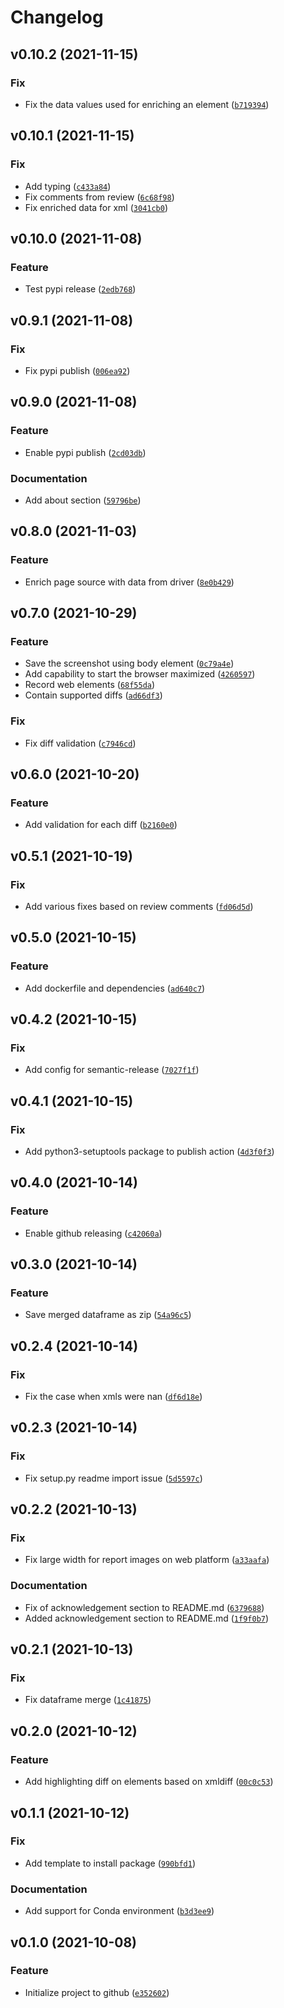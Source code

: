 # Changelog

<!--next-version-placeholder-->

## v0.10.2 (2021-11-15)
### Fix
* Fix the data values used for enriching an element ([`b719394`](https://github.com/F-Secure/change-analyzer/commit/b719394bb921a403f80241f8373dfbd1a8a08d82))

## v0.10.1 (2021-11-15)
### Fix
* Add typing ([`c433a84`](https://github.com/F-Secure/change-analyzer/commit/c433a84a5da80d2b1ad2f56a7d16d609d81288af))
* Fix comments from review ([`6c68f98`](https://github.com/F-Secure/change-analyzer/commit/6c68f9806972ff0fdccdf7a458fc329dd72735d6))
* Fix enriched data for xml ([`3041cb0`](https://github.com/F-Secure/change-analyzer/commit/3041cb0f953162ced758c079180042b85aa50a27))

## v0.10.0 (2021-11-08)
### Feature
* Test pypi release ([`2edb768`](https://github.com/F-Secure/change-analyzer/commit/2edb7685ed457b753a2440567f87ab5f116b1eca))

## v0.9.1 (2021-11-08)
### Fix
* Fix pypi publish ([`006ea92`](https://github.com/F-Secure/change-analyzer/commit/006ea9262624ab51e3a2fad5185b1cd3d7283c2f))

## v0.9.0 (2021-11-08)
### Feature
* Enable pypi publish ([`2cd03db`](https://github.com/F-Secure/change-analyzer/commit/2cd03dbaa1f2addd79beaf3efd83c367e19dbfde))

### Documentation
* Add about section ([`59796be`](https://github.com/F-Secure/change-analyzer/commit/59796bee5738679316bbcb2db237af4a7f0e9054))

## v0.8.0 (2021-11-03)
### Feature
* Enrich page source with data from driver ([`8e0b429`](https://github.com/F-Secure/change-analyzer/commit/8e0b429b1687f280290d13e836899d4280e7b3a1))

## v0.7.0 (2021-10-29)
### Feature
* Save the screenshot using body element ([`0c79a4e`](https://github.com/F-Secure/change-analyzer/commit/0c79a4e3738036d47c3408350e55e5505f5e47dd))
* Add capability to start the browser maximized ([`4260597`](https://github.com/F-Secure/change-analyzer/commit/426059788537cc06df113457844d897e5c7f34e2))
* Record web elements ([`68f55da`](https://github.com/F-Secure/change-analyzer/commit/68f55da2c7d67f830f894359e1f9b456883ebfa8))
* Contain supported diffs ([`ad66df3`](https://github.com/F-Secure/change-analyzer/commit/ad66df335f30ed7b8056096d310aa8884ceb5f9a))

### Fix
* Fix diff validation ([`c7946cd`](https://github.com/F-Secure/change-analyzer/commit/c7946cd61dc50280c3db047b8f98556058d8cc59))

## v0.6.0 (2021-10-20)
### Feature
* Add validation for each diff ([`b2160e0`](https://github.com/F-Secure/change-analyzer/commit/b2160e09bf313ef4aa3569e24540c4ba82f59783))

## v0.5.1 (2021-10-19)
### Fix
* Add various fixes based on review comments ([`fd06d5d`](https://github.com/F-Secure/change-analyzer/commit/fd06d5d398508200036f9943c5a61d4b58460680))

## v0.5.0 (2021-10-15)
### Feature
* Add dockerfile and dependencies ([`ad640c7`](https://github.com/F-Secure/change-analyzer/commit/ad640c74d85f3b63a489888d8fe13d86b9d62499))

## v0.4.2 (2021-10-15)
### Fix
* Add config for semantic-release ([`7027f1f`](https://github.com/F-Secure/change-analyzer/commit/7027f1f7a4c77695fd5dfe75062c3ebb46ece78b))

## v0.4.1 (2021-10-15)
### Fix
* Add python3-setuptools package to publish action ([`4d3f0f3`](https://github.com/F-Secure/change-analyzer/commit/4d3f0f3af0aa73661251664bab5ab1bfdf42bbf1))

## v0.4.0 (2021-10-14)
### Feature
* Enable github releasing ([`c42060a`](https://github.com/F-Secure/change-analyzer/commit/c42060a3c1b5446240a64ba8b5f3cd96b9ee8319))

## v0.3.0 (2021-10-14)
### Feature
* Save merged dataframe as zip ([`54a96c5`](https://github.com/F-Secure/change-analyzer/commit/54a96c57c8eceb029315957be4adf8684cc2bc9d))

## v0.2.4 (2021-10-14)
### Fix
* Fix the case when xmls were nan ([`df6d18e`](https://github.com/F-Secure/change-analyzer/commit/df6d18e84410384f8cdda088df67e0c2c6b2bedb))

## v0.2.3 (2021-10-14)
### Fix
* Fix setup.py readme import issue ([`5d5597c`](https://github.com/F-Secure/change-analyzer/commit/5d5597c099d8729df7d84a779acfcce9eb2b5941))

## v0.2.2 (2021-10-13)
### Fix
* Fix large width for report images on web platform ([`a33aafa`](https://github.com/F-Secure/change-analyzer/commit/a33aafa09fa4bd027fbb663afb511c240e777172))

### Documentation
* Fix of acknowledgement section to README.md ([`6379688`](https://github.com/F-Secure/change-analyzer/commit/6379688ba3eec11239002559e7efd1db4ece7f16))
* Added acknowledgement section to README.md ([`1f9f0b7`](https://github.com/F-Secure/change-analyzer/commit/1f9f0b7959fe47f6b84c3d0b08e1f68833b1c332))

## v0.2.1 (2021-10-13)
### Fix
* Fix dataframe merge ([`1c41875`](https://github.com/F-Secure/change-analyzer/commit/1c41875e2fbf12b0ed78590c4e40a8732000e6cd))

## v0.2.0 (2021-10-12)
### Feature
* Add highlighting diff on elements based on xmldiff ([`00c0c53`](https://github.com/F-Secure/change-analyzer/commit/00c0c53a82662546f317e44c863bf4a8d58d80c9))

## v0.1.1 (2021-10-12)
### Fix
* Add template to install package ([`990bfd1`](https://github.com/F-Secure/change-analyzer/commit/990bfd1027a9fd36239b3495ef4408b2b99333f6))

### Documentation
* Add support for Conda environment ([`b3d3ee9`](https://github.com/F-Secure/change-analyzer/commit/b3d3ee952f13e20f6268f61e975c6c3c3318b065))

## v0.1.0 (2021-10-08)
### Feature
* Initialize project to github ([`e352602`](https://github.com/F-Secure/change-analyzer/commit/e3526023eceb7de77ef28b64afc13ca65b5feccb))

